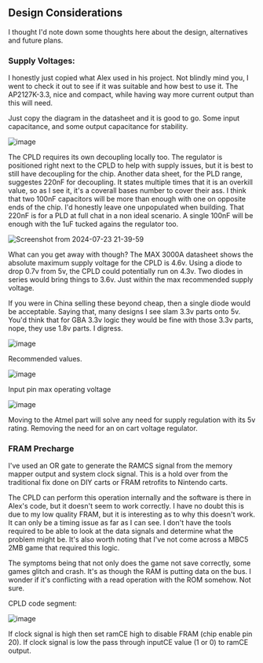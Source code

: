 ## Design Considerations

I thought I'd note down some thoughts here about the design, alternatives and future plans. 

### Supply Voltages:

I honestly just copied what Alex used in his project. Not blindly mind you, I went to check it out to see if it was suitable and how best to use it. The AP2127K-3.3, nice and compact, while having way more current output than this will need.

Just copy the diagram in the datasheet and it is good to go. Some input capacitance, and some output capacitance for stability.

![image](https://github.com/user-attachments/assets/b8db8404-3ce8-446b-b2b6-2e37e6700fea)

The CPLD requires its own decoupling locally too. The regulator is positioned right next to the CPLD to help with supply issues, but it is best to still have decoupling for the chip. Another data sheet, for the PLD range, suggestes 220nF for decoupling. It states multiple times that it is an overkill value, so as I see it, it's a coverall bases number to cover their ass. I think that two 100nF capacitors will be more than enough with one on opposite ends of the chip. I'd honestly leave one unpopulated when building. That 220nF is for a PLD at full chat in a non ideal scenario. A single 100nF will be enough with the 1uF tucked agains the regulator too.

![Screenshot from 2024-07-23 21-39-59](https://github.com/user-attachments/assets/1edae503-0bf9-4a26-af0f-1835f985e628)

What can you get away with though? The MAX 3000A datasheet shows the absolute maximum supply voltage for the CPLD is 4.6v. Using a diode to drop 0.7v from 5v, the CPLD could potentially run on 4.3v. Two diodes in series would bring things to 3.6v. Just within the max recommended supply voltage.

If you were in China selling these beyond cheap, then a single diode would be acceptable. Saying that, many designs I see slam 3.3v parts onto 5v. You'd think that for GBA 3.3v logic they would be fine with those 3.3v parts, nope, they use 1.8v parts. I digress.

![image](https://github.com/sillyhatday/GAMEBOY-MBC5-CPLD-2MB/assets/65309612/7ad6c4f1-474b-430a-8a7c-38a094d51354)

Recommended values.

![image](https://github.com/sillyhatday/GAMEBOY-MBC5-CPLD-2MB/assets/65309612/c5e22615-49fd-4911-9b55-f17689f92b26)

Input pin max operating voltage

![image](https://github.com/sillyhatday/GAMEBOY-MBC5-CPLD-2MB/assets/65309612/c0ca1e72-9525-43fb-be55-a84cd655be1b)

Moving to the Atmel part will solve any need for supply regulation with its 5v rating. Removing the need for an on cart voltage regulator.

### FRAM Precharge

I've used an OR gate to generate the RAMCS signal from the memory mapper output and system clock signal. This is a hold over from the traditional fix done on DIY carts or FRAM retrofits to Nintendo carts.

The CPLD can perform this operation internally and the software is there in Alex's code, but it doesn't seem to work correctly. I have no doubt this is due to my low quality FRAM, but it is interesting as to why this doesn't work. It can only be a timing issue as far as I can see. I don't have the tools required to be able to look at the data signals and determine what the problem might be. It's also worth noting that I've not come across a MBC5 2MB game that required this logic. 

The symptoms being that not only does the game not save correctly, some games glitch and crash. It's as though the RAM is putting data on the bus. I wonder if it's conflicting with a read operation with the ROM somehow. Not sure.

CPLD code segment:

![image](https://github.com/sillyhatday/GAMEBOY-MBC5-CPLD-2MB/assets/65309612/677a3d42-db7b-4875-b0e2-3d32b3634d5c)

If clock signal is high then set ramCE high to disable FRAM (chip enable pin 20). If clock signal is low the pass through inputCE value (1 or 0) to ramCE output.
